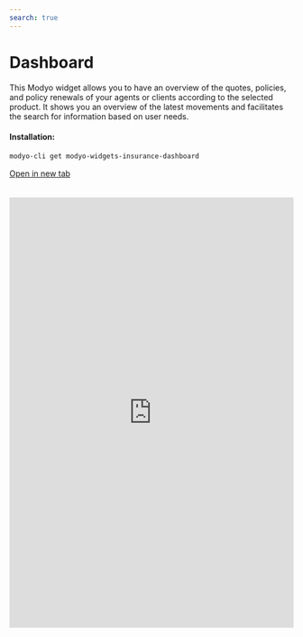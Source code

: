 ```yaml
---
search: true
---
```


# Dashboard

This Modyo widget allows you to have an overview of the quotes, policies, and policy renewals of your agents or clients according to the selected product. It shows you an overview of the latest movements and facilitates the search for information based on user needs.

#### Installation:

```bash
modyo-cli get modyo-widgets-insurance-dashboard
```

[Open in new tab](https://widgets.modyo.com/insurance/broker/dashboard)

<iframe id="widgetFrame" src="https://widgets.modyo.com/insurance/broker/dashboard" width="100%" frameBorder="0"  style="min-height:762px;overflow:auto;margin-top:20px;"/>

| Feature       | Description                                                                                                                                                                                |
| ------------- | ------------------------------------------------------------------------------------------------------------------------------------------------------------------------------------------ |
| Search tool   | Makes it easy to search for information through key data from quotes and policies. You can customize the options or search by product ID, policyholder name, or document numbers.             |
| Date filter   | Allows you to filter the results and optimizes the search process based on user needs or the time periods established by legal teams.                          |
| Results table | Configure key data according to the user's device and business needs to show a summary of important information on quotes, policies and renewals.                                                  |
| Organizer     | Optimize space by customizing the results showed in each page and use the order filter to provide a better experience based on the user's needs.                                                           |
| New quote     | Quick access to the creation of new quotes quickly and directly from the main dashboard.                                                                                               |
| New policy    | Makes it easy to issue policies by searching through current quotes that your agents can issue. Displays the results of the latest quotes made to increase the conversion rate (policy issuance). |
